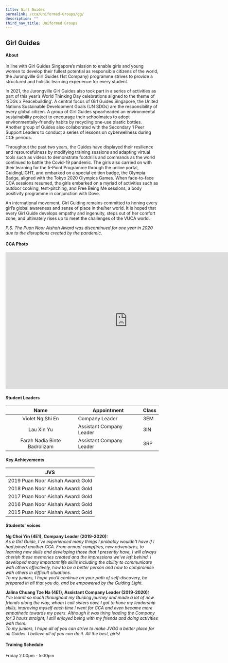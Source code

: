 ```yaml
---
title: Girl Guides
permalink: /cca/Uniformed-Groups/gg/
description: ""
third_nav_title: Uniformed Groups
---
```

## Girl Guides

#### About
In line with Girl Guides Singapore’s mission to enable girls and young women to develop their fullest potential as responsible citizens of the world, the Jurongville Girl Guides (1st Company) programme strives to provide a structured and holistic learning experience for every student.

In 2021, the Jurongville Girl Guides also took part in a series of activities as part of this year’s World Thinking Day celebrations aligned to the theme of ‘SDGs x Peacebuilding’. A central focus of Girl Guides Singapore, the United Nations Sustainable Development Goals (UN SDGs) are the responsibility of every global citizen. A group of Girl Guides spearheaded an environmental sustainability project to encourage their schoolmates to adopt environmentally-friendly habits by recycling one-use plastic bottles. Another group of Guides also collaborated with the Secondary 1 Peer Support Leaders to conduct a series of lessons on cyberwellness during CCE periods.&nbsp;&nbsp;

Throughout the past two years, the Guides have displayed their resilience and resourcefulness by modifying training sessions and adapting virtual tools such as videos to demonstrate footdrills and commands as the world continued to battle the Covid-19 pandemic. The girls also carried on with their learning for the 5-Point Programme through the online portal, GuidingLIGHT, and embarked on a special edition badge, the Olympia Badge, aligned with the Tokyo 2020 Olympics Games. When face-to-face CCA sessions resumed, the girls embarked on a myriad of activities such as outdoor cooking, tent-pitching, and Free Being Me sessions, a body positivity programme in conjunction with Dove.&nbsp;

An international movement, Girl Guiding remains committed to honing every girl’s global awareness and sense of place in the/her world. It is hoped that every Girl Guide develops empathy and ingenuity, steps out of her comfort zone, and ultimately rises up to meet the challenges of the VUCA world.

_P.S. The Puan Noor Aishah Award was discontinued for one year in 2020 due to the disruptions created by the pandemic._

#### CCA Photo
<iframe allowfullscreen="true" height="450" width="800" frameborder="0" src="https://docs.google.com/presentation/d/e/2PACX-1vReadJIHMB3lIeI5MnqzMsgIkf-aisHEf_KpxN5aJ8YpReEs6W_liSSwN1XBHuRp34raxL4-a-0sVmD/embed?start=false&amp;loop=false&amp;delayms=3000"></iframe>

#### Student Leaders
| Name | Appointment | Class |
|:---:|---|---|
| Violet Ng Shi En | Company Leader | 3EM |
| Lau Xin Yu | Assistant Company Leader | 3IN |
| Farah Nadia Binte Badrolizam | Assistant Company Leader | 3RP |

#### Key Achievements
| JVS |
|:---:|
| 2019 Puan Noor Aishah Award: Gold |
| 2018 Puan Noor Aishah Award: Gold |
| 2017 Puan Noor Aishah Award: Gold |
| 2016 Puan Noor Aishah Award: Gold |
| 2015 Puan Noor Aishah Award: Gold |

#### Students' voices
**Ng Choi Yin (4E1), Company Leader (2019-2020):** <br>
_As a Girl Guide, I've experienced many things I probably wouldn't have if I had joined another CCA. From annual campfires, new adventures, to learning new skills and developing those that I presently have, I will always cherish these memories created and the impressions we've left behind. I developed many important life skills including the ability to communicate with others effectively, how to be a better person and how to compromise with others in difficult situations.  
To my juniors, I hope you'll continue on your path of self-discovery, be prepared in all that you do, and be empowered by the Guiding Light._  
  
**Jalina Chuang Tze Na (4E1), Assistant Company Leader (2019-2020):**<br>
_I’ve learnt so much throughout my Guiding journey and made a lot of new friends along the way, whom I call sisters now. I got to hone my leadership skills, improving myself each time I went for CCA and even became more empathetic towards my peers. Although it was tiring leading the Company for 3 hours straight, I still enjoyed being with my friends and doing activities with them.  
To my juniors, I hope all of you can strive to make JVGG a better place for all Guides. I believe all of you can do it. All the best, girls!_

#### Training Schedule
Friday 2.00pm - 5.00pm
